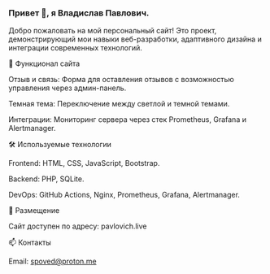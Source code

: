 ### Привет 👋, я Владислав Павлович.

Добро пожаловать на мой персональный сайт! Это проект, демонстрирующий мои навыки веб-разработки, адаптивного дизайна и интеграции современных технологий.

🌟 Функционал сайта

Отзыв и связь: Форма для оставления отзывов с возможностью управления через админ-панель.

Темная тема: Переключение между светлой и темной темами.

Интеграции: Мониторинг сервера через стек Prometheus, Grafana и Alertmanager.

🛠 Используемые технологии

Frontend: HTML, CSS, JavaScript, Bootstrap.

Backend: PHP, SQLite.

DevOps: GitHub Actions, Nginx, Prometheus, Grafana, Alertmanager.

🚀 Размещение

Сайт доступен по адресу: pavlovich.live

📫 Контакты

Email: spoved@proton.me